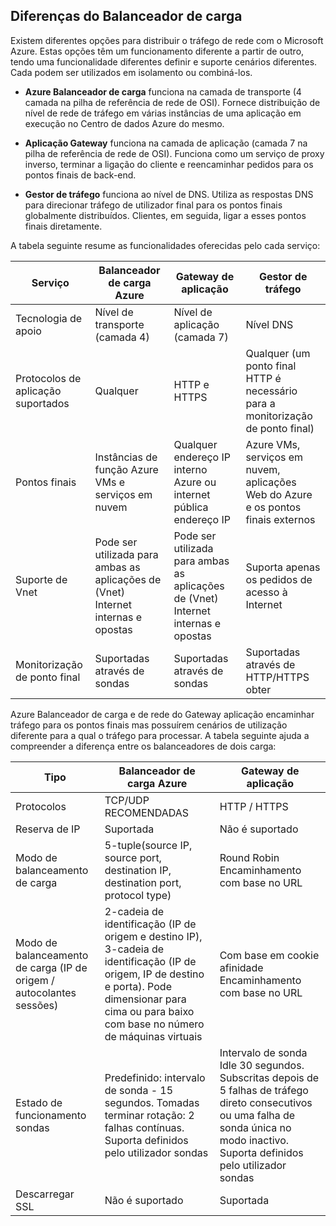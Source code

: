 ## <a name="load-balancer-differences"></a>Diferenças do Balanceador de carga

Existem diferentes opções para distribuir o tráfego de rede com o Microsoft Azure. Estas opções têm um funcionamento diferente a partir de outro, tendo uma funcionalidade diferentes definir e suporte cenários diferentes. Cada podem ser utilizados em isolamento ou combiná-los.

- **Azure Balanceador de carga** funciona na camada de transporte (4 camada na pilha de referência de rede de OSI). Fornece distribuição de nível de rede de tráfego em várias instâncias de uma aplicação em execução no Centro de dados Azure do mesmo.

- **Aplicação Gateway** funciona na camada de aplicação (camada 7 na pilha de referência de rede de OSI). Funciona como um serviço de proxy inverso, terminar a ligação do cliente e reencaminhar pedidos para os pontos finais de back-end.

- **Gestor de tráfego** funciona ao nível de DNS.  Utiliza as respostas DNS para direcionar tráfego de utilizador final para os pontos finais globalmente distribuídos. Clientes, em seguida, ligar a esses pontos finais diretamente.

A tabela seguinte resume as funcionalidades oferecidas pelo cada serviço:

| Serviço | Balanceador de carga Azure | Gateway de aplicação | Gestor de tráfego |
|---|---|---|---|
|Tecnologia de apoio| Nível de transporte (camada 4) | Nível de aplicação (camada 7) | Nível DNS |
| Protocolos de aplicação suportados | Qualquer | HTTP e HTTPS |  Qualquer (um ponto final HTTP é necessário para a monitorização de ponto final) |
| Pontos finais | Instâncias de função Azure VMs e serviços em nuvem | Qualquer endereço IP interno Azure ou internet pública endereço IP | Azure VMs, serviços em nuvem, aplicações Web do Azure e os pontos finais externos |
| Suporte de Vnet | Pode ser utilizada para ambas as aplicações de (Vnet) Internet internas e opostas | Pode ser utilizada para ambas as aplicações de (Vnet) Internet internas e opostas |    Suporta apenas os pedidos de acesso à Internet |
Monitorização de ponto final | Suportadas através de sondas | Suportadas através de sondas | Suportadas através de HTTP/HTTPS obter | 

Azure Balanceador de carga e de rede do Gateway aplicação encaminhar tráfego para os pontos finais mas possuírem cenários de utilização diferente para a qual o tráfego para processar. A tabela seguinte ajuda a compreender a diferença entre os balanceadores de dois carga:

| Tipo | Balanceador de carga Azure | Gateway de aplicação |
|---|---|---|
| Protocolos | TCP/UDP RECOMENDADAS | HTTP / HTTPS |
| Reserva de IP | Suportada | Não é suportado | 
| Modo de balanceamento de carga | 5-tuple(source IP, source port, destination IP, destination port, protocol type) | Round Robin<br>Encaminhamento com base no URL | 
| Modo de balanceamento de carga (IP de origem / autocolantes sessões) |  2-cadeia de identificação (IP de origem e destino IP), 3-cadeia de identificação (IP de origem, IP de destino e porta). Pode dimensionar para cima ou para baixo com base no número de máquinas virtuais | Com base em cookie afinidade<br>Encaminhamento com base no URL |
| Estado de funcionamento sondas | Predefinido: intervalo de sonda - 15 segundos. Tomadas terminar rotação: 2 falhas contínuas. Suporta definidos pelo utilizador sondas | Intervalo de sonda Idle 30 segundos. Subscritas depois de 5 falhas de tráfego direto consecutivos ou uma falha de sonda única no modo inactivo. Suporta definidos pelo utilizador sondas | 
| Descarregar SSL | Não é suportado | Suportada | 
  